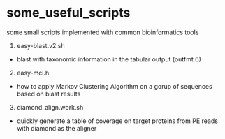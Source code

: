 # some_useful_scripts
some small scripts implemented with common bioinformatics tools

1. easy-blast.v2.sh
- blast with taxonomic information in the tabular output (outfmt 6)


2. easy-mcl.h
- how to apply Markov Clustering Algorithm on a gorup of sequences based on blast results


3. diamond_align.work.sh
- quickly generate a table of coverage on target proteins from PE reads with diamond as the aligner 
